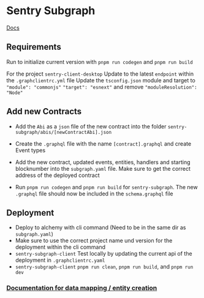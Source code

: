 # Sentry Subgraph 

[Docs](https://thegraph.com/docs/en/developing/creating-a-subgraph/#writing-mappings)

## Requirements

Run to initialize current version with `pnpm run codegen` and `pnpm run build`

For the project `sentry-client-desktop`
Update to the latest `endpoint` within the `.graphclientrc.yml` file
Update the `tsconfig.json` module and target to `"module": "commonjs"` `"target": "esnext"` and remove `"moduleResolution": "Node"`

## Add new Contracts

- Add the `Abi` as a `json` file of the new contract into the folder `sentry-subgraph/abis/[newContractAbi].json`

- Create the `.graphql` file with the name `[contract].graphql` and create Event types

- Add the new contract, updated events, entities, handlers and starting blocknumber into the `subgraph.yaml` file. Make sure to get the correct address of the deployed contract

- Run `pnpm run codegen` and `pnpm run build` for `sentry-subgraph`. The new `.graphql` file should now be included in the `schema.graphql` file

## Deployment

- Deploy to alchemy with cli command (Need to be in the same dir as `subgraph.yaml`)
- Make sure to use the correct project name und version for the deployment within the cli command
- `sentry-subgraph-client` Test locally by updating the current api of the deployment in `.graphclientrc.yaml`
- `sentry-subgraph-client` `pnpm run clean`, `pnpm run build`, and `pnpm run dev`

### [Documentation for data mapping / entity creation](https://thegraph.com/docs/en/developing/creating-a-subgraph/#writing-mappings)
